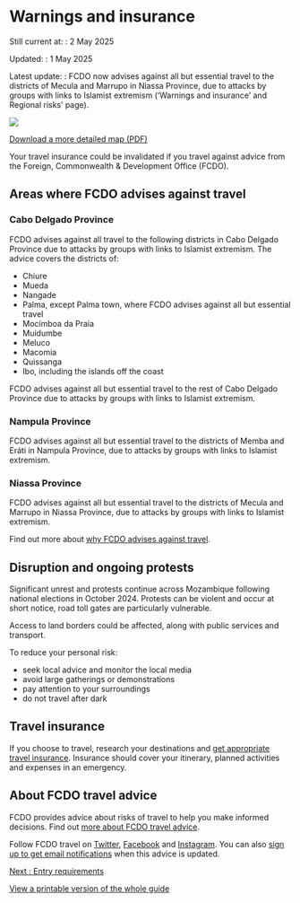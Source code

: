 # Warnings and insurance

Still current at:
:   2 May 2025

Updated:
:   1 May 2025

Latest update:
:   FCDO now advises against all but essential travel to the districts of Mecula and Marrupo in Niassa Province, due to attacks by groups with links to Islamist extremism (‘Warnings and insurance’ and Regional risks’ page).

![](https://assets.publishing.service.gov.uk/media/681395d5b0ef2c9850525463/FCDO__TA__028_-_Mozambique_Travel_Advice_Ed10__WEB_.jpg)


[Download a more detailed map (PDF)](https://assets.publishing.service.gov.uk/media/681395d511b82a7ac0999eb2/FCDO__TA__028_-_Mozambique_Travel_Advice_Ed10.pdf)

Your travel insurance could be invalidated if you travel against advice from the Foreign, Commonwealth & Development Office (FCDO).

## Areas where FCDO advises against travel

### Cabo Delgado Province

FCDO advises against all travel to the following districts in Cabo Delgado Province due to attacks by groups with links to Islamist extremism. The advice covers the districts of:

* Chiure
* Mueda
* Nangade
* Palma, except Palma town, where FCDO advises against all but essential travel
* Mocímboa da Praia
* Muidumbe
* Meluco
* Macomia
* Quissanga
* Ibo, including the islands off the coast

FCDO advises against all but essential travel to the rest of Cabo Delgado Province due to attacks by groups with links to Islamist extremism.

### Nampula Province

FCDO advises against all but essential travel to the districts of Memba and Eráti in Nampula Province, due to attacks by groups with links to Islamist extremism.

### Niassa Province

FCDO advises against all but essential travel to the districts of Mecula and Marrupo in Niassa Province, due to attacks by groups with links to Islamist extremism.

Find out more about [why FCDO advises against travel](/foreign-travel-advice/mozambique/regional-risks).

## Disruption and ongoing protests

Significant unrest and protests continue across Mozambique following national elections in October 2024. Protests can be violent and occur at short notice, road toll gates are particularly vulnerable.

Access to land borders could be affected, along with public services and transport.

To reduce your personal risk:

* seek local advice and monitor the local media
* avoid large gatherings or demonstrations
* pay attention to your surroundings
* do not travel after dark

## Travel insurance

If you choose to travel, research your destinations and [get appropriate travel insurance](https://www.gov.uk/guidance/foreign-travel-insurance). Insurance should cover your itinerary, planned activities and expenses in an emergency.

## About FCDO travel advice

FCDO provides advice about risks of travel to help you make informed decisions. Find out [more about FCDO travel advice](https://www.gov.uk/guidance/about-foreign-commonwealth-development-office-travel-advice).

Follow FCDO travel on [Twitter](https://twitter.com/fcdotravelgovuk), [Facebook](https://www.facebook.com/fcdotravel) and [Instagram](https://www.instagram.com/travelaware/). You can also [sign up to get email notifications](https://www.gov.uk/foreign-travel-advice/mozambique/email-signup) when this advice is updated.

[Next
:
Entry requirements](/foreign-travel-advice/mozambique/entry-requirements)

[View a printable version of the whole guide](/foreign-travel-advice/mozambique/print)